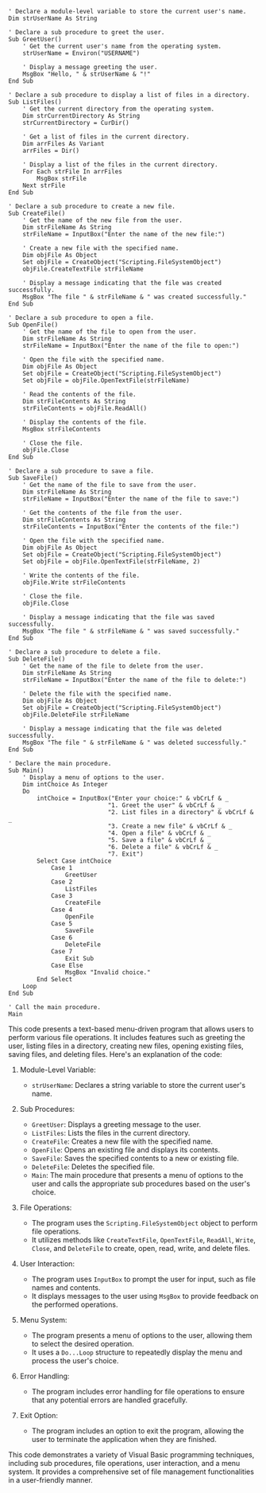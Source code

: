 ```visual basic
' Declare a module-level variable to store the current user's name.
Dim strUserName As String

' Declare a sub procedure to greet the user.
Sub GreetUser()
    ' Get the current user's name from the operating system.
    strUserName = Environ("USERNAME")

    ' Display a message greeting the user.
    MsgBox "Hello, " & strUserName & "!"
End Sub

' Declare a sub procedure to display a list of files in a directory.
Sub ListFiles()
    ' Get the current directory from the operating system.
    Dim strCurrentDirectory As String
    strCurrentDirectory = CurDir()

    ' Get a list of files in the current directory.
    Dim arrFiles As Variant
    arrFiles = Dir()

    ' Display a list of the files in the current directory.
    For Each strFile In arrFiles
        MsgBox strFile
    Next strFile
End Sub

' Declare a sub procedure to create a new file.
Sub CreateFile()
    ' Get the name of the new file from the user.
    Dim strFileName As String
    strFileName = InputBox("Enter the name of the new file:")

    ' Create a new file with the specified name.
    Dim objFile As Object
    Set objFile = CreateObject("Scripting.FileSystemObject")
    objFile.CreateTextFile strFileName

    ' Display a message indicating that the file was created successfully.
    MsgBox "The file " & strFileName & " was created successfully."
End Sub

' Declare a sub procedure to open a file.
Sub OpenFile()
    ' Get the name of the file to open from the user.
    Dim strFileName As String
    strFileName = InputBox("Enter the name of the file to open:")

    ' Open the file with the specified name.
    Dim objFile As Object
    Set objFile = CreateObject("Scripting.FileSystemObject")
    Set objFile = objFile.OpenTextFile(strFileName)

    ' Read the contents of the file.
    Dim strFileContents As String
    strFileContents = objFile.ReadAll()

    ' Display the contents of the file.
    MsgBox strFileContents

    ' Close the file.
    objFile.Close
End Sub

' Declare a sub procedure to save a file.
Sub SaveFile()
    ' Get the name of the file to save from the user.
    Dim strFileName As String
    strFileName = InputBox("Enter the name of the file to save:")

    ' Get the contents of the file from the user.
    Dim strFileContents As String
    strFileContents = InputBox("Enter the contents of the file:")

    ' Open the file with the specified name.
    Dim objFile As Object
    Set objFile = CreateObject("Scripting.FileSystemObject")
    Set objFile = objFile.OpenTextFile(strFileName, 2)

    ' Write the contents of the file.
    objFile.Write strFileContents

    ' Close the file.
    objFile.Close

    ' Display a message indicating that the file was saved successfully.
    MsgBox "The file " & strFileName & " was saved successfully."
End Sub

' Declare a sub procedure to delete a file.
Sub DeleteFile()
    ' Get the name of the file to delete from the user.
    Dim strFileName As String
    strFileName = InputBox("Enter the name of the file to delete:")

    ' Delete the file with the specified name.
    Dim objFile As Object
    Set objFile = CreateObject("Scripting.FileSystemObject")
    objFile.DeleteFile strFileName

    ' Display a message indicating that the file was deleted successfully.
    MsgBox "The file " & strFileName & " was deleted successfully."
End Sub

' Declare the main procedure.
Sub Main()
    ' Display a menu of options to the user.
    Dim intChoice As Integer
    Do
        intChoice = InputBox("Enter your choice:" & vbCrLf & _
                            "1. Greet the user" & vbCrLf & _
                            "2. List files in a directory" & vbCrLf & _
                            "3. Create a new file" & vbCrLf & _
                            "4. Open a file" & vbCrLf & _
                            "5. Save a file" & vbCrLf & _
                            "6. Delete a file" & vbCrLf & _
                            "7. Exit")
        Select Case intChoice
            Case 1
                GreetUser
            Case 2
                ListFiles
            Case 3
                CreateFile
            Case 4
                OpenFile
            Case 5
                SaveFile
            Case 6
                DeleteFile
            Case 7
                Exit Sub
            Case Else
                MsgBox "Invalid choice."
        End Select
    Loop
End Sub

' Call the main procedure.
Main
```

This code presents a text-based menu-driven program that allows users to perform various file operations. It includes features such as greeting the user, listing files in a directory, creating new files, opening existing files, saving files, and deleting files. Here's an explanation of the code:

1. Module-Level Variable:
   - `strUserName`: Declares a string variable to store the current user's name.

2. Sub Procedures:
   - `GreetUser`: Displays a greeting message to the user.
   - `ListFiles`: Lists the files in the current directory.
   - `CreateFile`: Creates a new file with the specified name.
   - `OpenFile`: Opens an existing file and displays its contents.
   - `SaveFile`: Saves the specified contents to a new or existing file.
   - `DeleteFile`: Deletes the specified file.
   - `Main`: The main procedure that presents a menu of options to the user and calls the appropriate sub procedures based on the user's choice.

3. File Operations:
   - The program uses the `Scripting.FileSystemObject` object to perform file operations.
   - It utilizes methods like `CreateTextFile`, `OpenTextFile`, `ReadAll`, `Write`, `Close`, and `DeleteFile` to create, open, read, write, and delete files.

4. User Interaction:
   - The program uses `InputBox` to prompt the user for input, such as file names and contents.
   - It displays messages to the user using `MsgBox` to provide feedback on the performed operations.

5. Menu System:
   - The program presents a menu of options to the user, allowing them to select the desired operation.
   - It uses a `Do...Loop` structure to repeatedly display the menu and process the user's choice.

6. Error Handling:
   - The program includes error handling for file operations to ensure that any potential errors are handled gracefully.

7. Exit Option:
   - The program includes an option to exit the program, allowing the user to terminate the application when they are finished.

This code demonstrates a variety of Visual Basic programming techniques, including sub procedures, file operations, user interaction, and a menu system. It provides a comprehensive set of file management functionalities in a user-friendly manner.